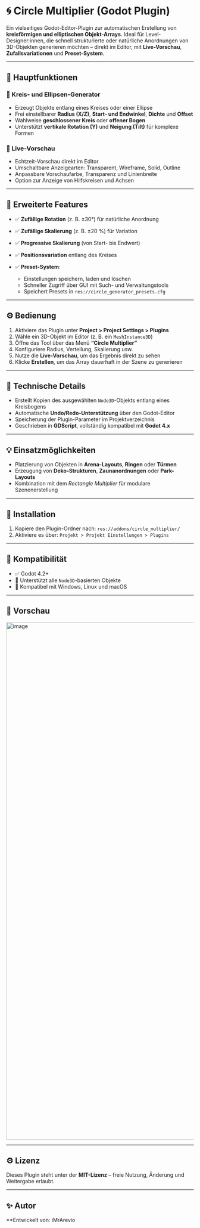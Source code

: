 # 🌀 Circle Multiplier (Godot Plugin)

Ein vielseitiges Godot-Editor-Plugin zur automatischen Erstellung von **kreisförmigen und elliptischen Objekt-Arrays**.
Ideal für Level-Designer:innen, die schnell strukturierte oder natürliche Anordnungen von 3D-Objekten generieren möchten – direkt im Editor, mit **Live-Vorschau**, **Zufallsvariationen** und **Preset-System**.

---

## 🚀 Hauptfunktionen

### 🔹 Kreis- und Ellipsen-Generator

* Erzeugt Objekte entlang eines Kreises oder einer Ellipse
* Frei einstellbarer **Radius (X/Z)**, **Start- und Endwinkel**, **Dichte** und **Offset**
* Wahlweise **geschlossener Kreis** oder **offener Bogen**
* Unterstützt **vertikale Rotation (Y)** und **Neigung (Tilt)** für komplexe Formen

### 🔹 Live-Vorschau

* Echtzeit-Vorschau direkt im Editor
* Umschaltbare Anzeigearten: Transparent, Wireframe, Solid, Outline
* Anpassbare Vorschaufarbe, Transparenz und Linienbreite
* Option zur Anzeige von Hilfskreisen und Achsen

---

## 🎨 Erweiterte Features

* ✅ **Zufällige Rotation** (z. B. ±30°) für natürliche Anordnung
* ✅ **Zufällige Skalierung** (z. B. ±20 %) für Variation
* ✅ **Progressive Skalierung** (von Start- bis Endwert)
* ✅ **Positionsvariation** entlang des Kreises
* ✅ **Preset-System**:

  * Einstellungen speichern, laden und löschen
  * Schneller Zugriff über GUI mit Such- und Verwaltungstools
  * Speichert Presets in `res://circle_generator_presets.cfg`

---

## ⚙️ Bedienung

1. Aktiviere das Plugin unter **Project > Project Settings > Plugins**
2. Wähle ein 3D-Objekt im Editor (z. B. ein `MeshInstance3D`)
3. Öffne das Tool über das Menü **“Circle Multiplier”**
4. Konfiguriere Radius, Verteilung, Skalierung usw.
5. Nutze die **Live-Vorschau**, um das Ergebnis direkt zu sehen
6. Klicke **Erstellen**, um das Array dauerhaft in der Szene zu generieren

---

## 🧠 Technische Details

* Erstellt Kopien des ausgewählten `Node3D`-Objekts entlang eines Kreisbogens
* Automatische **Undo/Redo-Unterstützung** über den Godot-Editor
* Speicherung der Plugin-Parameter im Projektverzeichnis
* Geschrieben in **GDScript**, vollständig kompatibel mit **Godot 4.x**

---

## 💡 Einsatzmöglichkeiten

* Platzierung von Objekten in **Arena-Layouts**, **Ringen** oder **Türmen**
* Erzeugung von **Deko-Strukturen**, **Zaunanordnungen** oder **Park-Layouts**
* Kombination mit dem *Rectangle Multiplier* für modulare Szenenerstellung

---

## 📁 Installation

1. Kopiere den Plugin-Ordner nach:
   `res://addons/circle_multiplier/`
2. Aktiviere es über:
   `Projekt > Projekt Einstellungen > Plugins`

---

## 🧰 Kompatibilität

* ✅ Godot 4.2+
* 🧱 Unterstützt alle `Node3D`-basierten Objekte
* 💾 Kompatibel mit Windows, Linux und macOS

---

## 📸 Vorschau

<img width="2557" height="1388" alt="image" src="https://github.com/user-attachments/assets/a93db5b4-37fb-4a43-82bf-6e3819e8eaee" />

---

## ⚙️ Lizenz

Dieses Plugin steht unter der **MIT-Lizenz** – freie Nutzung, Änderung und Weitergabe erlaubt.

---

## ✨ Autor

**Entwickelt von: iMrArevio




